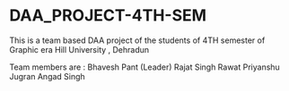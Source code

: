 # DAA_PROJECT-4TH-SEM
This is a team based DAA project of the students of 4TH semester of Graphic era Hill University , Dehradun

Team members are :
 Bhavesh Pant (Leader)
 Rajat Singh Rawat
 Priyanshu Jugran
 Angad Singh 
